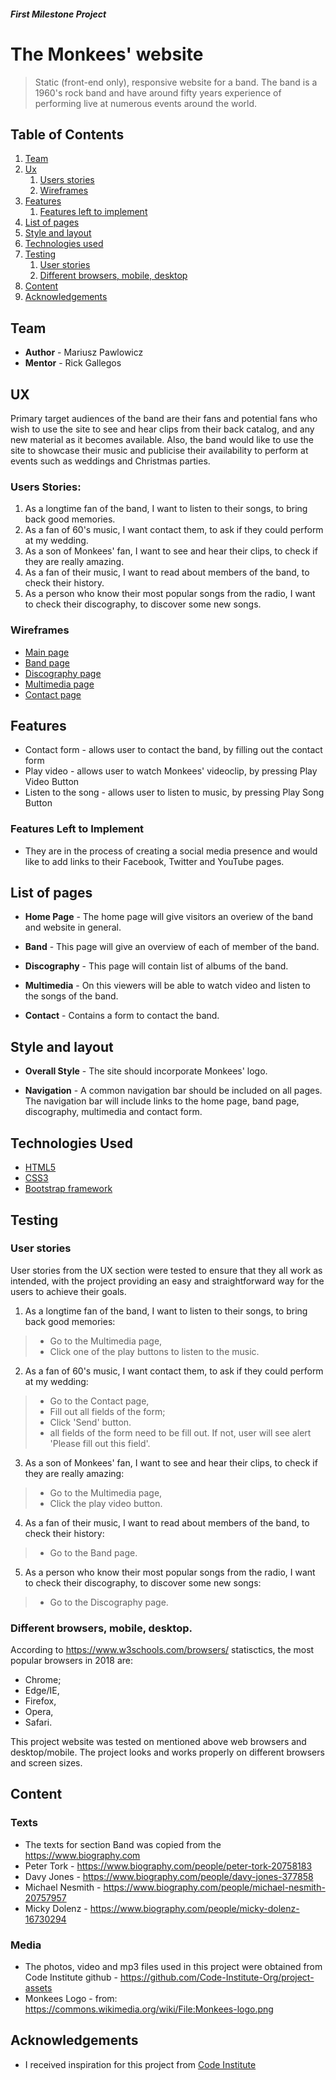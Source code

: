 ##### First Milestone Project
# The Monkees' website 

> Static (front-end only), responsive website for a band. The band is a 1960's rock band and have around fifty years experience of performing live at numerous events around the world.


## Table of Contents
1. [Team](#team)
1. [Ux](#ux)
   1. [Users stories](#users-stories)
   1. [Wireframes](#wireframes)
1. [Features](#features)
   1. [Features left to implement](#features-left-to-implement)
1. [List of pages](#list-of-pages)
1. [Style and layout](#style-and-layout)
1. [Technologies used](#technologies-used)
1. [Testing](#testing)
   1. [User stories](#user-stories)
   1. [Different browsers, mobile, desktop](#different-browsers-mobile-desktop)
1. [Content](#content)
1. [Acknowledgements](#acknowledgements)

## Team
- __Author__ - Mariusz Pawlowicz
- __Mentor__ - Rick Gallegos

## UX
Primary target audiences of the band are their fans and potential fans who wish to use the site to see and hear clips from their back catalog, and any new material as it becomes available.
Also, the band would like to use the site to showcase their music and publicise their availability to perform at events such as weddings and Christmas parties.

### Users Stories:
1. As a longtime fan of the band, I want to listen to their songs, to bring back good memories.
2. As a fan of 60's music, I want contact them, to ask if they could perform at my wedding.
3. As a son of Monkees' fan, I want to see and hear their clips, to check if they are really amazing.
4. As a fan of their music, I want to read about members of the band, to check their history.
5. As a person who know their most popular songs from the radio, I want to check their discography, to discover some new songs.

### Wireframes
- [Main page](https://github.com/mariusz79/First-Milestone-Project/blob/master/assets/images/indexpage.jpg)
- [Band page](https://github.com/mariusz79/First-Milestone-Project/blob/master/assets/images/bandpage.jpg)
- [Discography page](https://github.com/mariusz79/First-Milestone-Project/blob/master/assets/images/discographypage.jpg)
- [Multimedia page](https://github.com/mariusz79/First-Milestone-Project/blob/master/assets/images/multimediapage.jpg)
- [Contact page](https://github.com/mariusz79/First-Milestone-Project/blob/master/assets/images/contactpage.jpg)

## Features
- Contact form - allows user to contact the band, by filling out the contact form
- Play video - allows user to watch Monkees' videoclip, by pressing Play Video Button
- Listen to the song - allows user to listen to music, by pressing Play Song Button


### Features Left to Implement
-  They are in the process of creating a social media presence and would like to add links to their Facebook, Twitter and YouTube pages.


## List of pages
- __Home Page__ -
The home page will give visitors an overiew of the band and website in general.

- __Band__ -
This page will give an overview of each of member of the band.

- __Discography__ -
This page will contain list of albums of the band.

- __Multimedia__ -
On this viewers will be able to watch video and listen to the songs of the band.

- __Contact__ -
Contains a form to contact the band.


## Style and layout
- __Overall Style__ - 
The site should incorporate Monkees' logo.

- __Navigation__ - 
A common navigation bar should be included on all pages. The navigation bar will include links to the home page, band page, discography, multimedia and contact form.



## Technologies Used
- [HTML5](https://www.w3.org/TR/html52/)
- [CSS3](https://www.w3.org/Style/CSS/Overview.en.html)
- [Bootstrap framework](http://getbootstrap.com/)

## Testing
### User stories
User stories from the UX section were tested to ensure that they all work as intended, with the project providing an easy and straightforward way for the users to achieve their goals.
1. As a longtime fan of the band, I want to listen to their songs, to bring back good memories:
> - Go to the Multimedia page,
> - Click one of the play buttons to listen to the music.
2. As a fan of 60's music, I want contact them, to ask if they could perform at my wedding:
> - Go to the Contact page,
> - Fill out all fields of the form;
> - Click 'Send' button.
> - all fields of the form need to be fill out. If not, user will see alert 'Please fill out this field'.
3. As a son of Monkees' fan, I want to see and hear their clips, to check if they are really amazing:
> - Go to the Multimedia page,
> - Click the play video button.
4. As a fan of their music, I want to read about members of the band, to check their history:
> - Go to the Band page.
5. As a person who know their most popular songs from the radio, I want to check their discography, to discover some new songs:
> - Go to the Discography page.

### Different browsers, mobile, desktop.
According to https://www.w3schools.com/browsers/ statisctics, the most popular browsers in 2018 are:
- Chrome;
- Edge/IE,
- Firefox,
- Opera,
- Safari.

This project website was tested on mentioned above web browsers and desktop/mobile.
The project looks and works properly on different browsers and screen sizes.


## Content
### Texts
- The texts for section Band was copied from the https://www.biography.com
- Peter Tork - https://www.biography.com/people/peter-tork-20758183
- Davy Jones - https://www.biography.com/people/davy-jones-377858
- Michael Nesmith - https://www.biography.com/people/michael-nesmith-20757957
- Micky Dolenz - https://www.biography.com/people/micky-dolenz-16730294

### Media
- The photos, video and mp3 files used in this project were obtained from Code Institute github - https://github.com/Code-Institute-Org/project-assets
- Monkees Logo - from: https://commons.wikimedia.org/wiki/File:Monkees-logo.png


## Acknowledgements
- I received inspiration for this project from [Code Institute](https://www.codeinstitute.net/)
